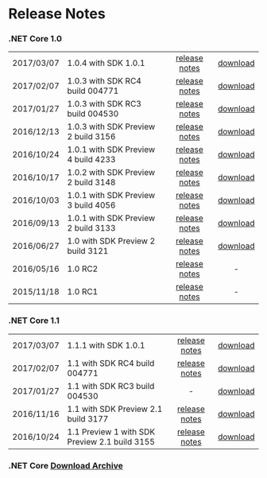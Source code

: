 # Release Notes

### .NET Core 1.0

| |   | | |
| :-- | :-- | :--: | :--: |
| 2017/03/07 | 1.0.4 with SDK 1.0.1     | [release notes](1.0/1.0.4.md) | [download](https://github.com/dotnet/core/blob/master/release-notes/download-archives/1.0.4-download.md) |
| 2017/02/07 | 1.0.3 with SDK RC4 build 004771     | [release notes](1.0/1.0.3-SDK-RC4.md) | [download](https://github.com/dotnet/core/blob/master/release-notes/rc4-download.md) |
| 2017/01/27 | 1.0.3 with SDK RC3 build 004530     | [release notes](1.0/1.0.3.md) | [download](https://github.com/dotnet/core/blob/master/release-notes/rc3-download.md) |
| 2016/12/13 | 1.0.3 with SDK Preview 2 build 3156 | [release notes](https://github.com/dotnet/core/blob/master/release-notes/1.0/1.0.3.md) | [download](download-archives/1.0.3-preview2-download.md) |
| 2016/10/24 | 1.0.1 with SDK Preview 4 build 4233 | [release notes]() | [download](https://github.com/dotnet/core/blob/master/release-notes/preview4-download.md) |
| 2016/10/17 | 1.0.2 with SDK Preview 2 build 3148 | [release notes](https://github.com/dotnet/core/releases/tag/1.0.2) | [download](download-archives/1.0.2-preview2-download.md) |
| 2016/10/03 | 1.0.1 with SDK Preview 3 build 4056 | [release notes](https://github.com/dotnet/cli/releases/tag/v1.0.0-preview3-004056) | [download](https://github.com/dotnet/core/blob/master/release-notes/preview3-download.md) |
| 2016/09/13 | 1.0.1 with SDK Preview 2 build 3133 | [release notes](1.0/1.0.1-release-notes.md) |  [download](download-archives/1.0.1-preview2-download.md) |
| 2016/06/27 | 1.0 with SDK Preview 2 build 3121 | [release notes](1.0/1.0.0.md) | [download](download-archives/1.0-preview2-download.md) |
| 2016/05/16 | 1.0 RC2 | [release notes](1.0/Release-Notes-RC2.md) | - |
| 2015/11/18 | 1.0 RC1 | [release notes](1.0/Release-Notes-RC1.md) | - |

### .NET Core 1.1

| | | | |
| --: | :-- | :--: | :--: |
| 2017/03/07 | 1.1.1 with SDK 1.0.1     | [release notes](1.1/1.1.1.md) | [download](https://github.com/dotnet/core/blob/master/release-notes/download-archives/1.1.1-download.md) |
| 2017/02/07 | 1.1 with SDK RC4 build 004771       | [release notes](1.0/1.0.3-SDK-RC4.md) | [download](https://github.com/dotnet/core/blob/master/release-notes/rc4-download.md) |
| 2017/01/27 | 1.1 with SDK RC3 build 004530       | - | [download](https://github.com/dotnet/core/blob/master/release-notes/rc3-download.md) |
| 2016/11/16 | 1.1 with SDK Preview 2.1 build 3177 | [release notes](https://github.com/dotnet/core/blob/master/release-notes/1.1/1.1.md) | [download](download-archives/1.1-preview2.1-download.md) |
| 2016/10/24 | 1.1 Preview 1 with SDK Preview 2.1 build 3155 | [release notes](1.1/1.1.0-preview1.md) | [download](https://github.com/dotnet/core/blob/master/release-notes/preview-download.md) |

### .NET Core [Download Archive](download-archive.md)